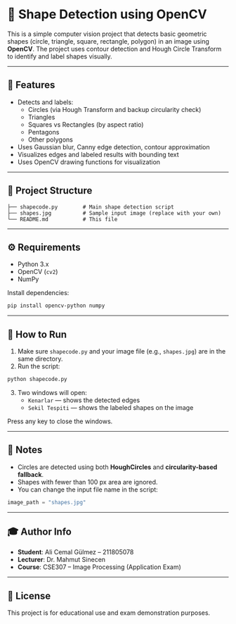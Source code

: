 # 🔷 Shape Detection using OpenCV

This is a simple computer vision project that detects basic geometric shapes (circle, triangle, square, rectangle, polygon) in an image using **OpenCV**. The project uses contour detection and Hough Circle Transform to identify and label shapes visually.

---

## 📌 Features

- Detects and labels:
  - Circles (via Hough Transform and backup circularity check)
  - Triangles
  - Squares vs Rectangles (by aspect ratio)
  - Pentagons
  - Other polygons
- Uses Gaussian blur, Canny edge detection, contour approximation
- Visualizes edges and labeled results with bounding text
- Uses OpenCV drawing functions for visualization

---

## 📂 Project Structure

```
├── shapecode.py        # Main shape detection script
├── shapes.jpg          # Sample input image (replace with your own)
└── README.md           # This file
```

---

## ⚙️ Requirements

- Python 3.x
- OpenCV (`cv2`)
- NumPy

Install dependencies:
```bash
pip install opencv-python numpy
```

---

## 🚀 How to Run

1. Make sure `shapecode.py` and your image file (e.g., `shapes.jpg`) are in the same directory.
2. Run the script:
```bash
python shapecode.py
```

3. Two windows will open:
   - `Kenarlar` — shows the detected edges
   - `Sekil Tespiti` — shows the labeled shapes on the image

Press any key to close the windows.

---

## 📸 Notes

- Circles are detected using both **HoughCircles** and **circularity-based fallback**.
- Shapes with fewer than 100 px area are ignored.
- You can change the input file name in the script:
```python
image_path = "shapes.jpg"
```

---

## 🎓 Author Info

- **Student**: Ali Cemal Gülmez – 211805078  
- **Lecturer**: Dr. Mahmut Sinecen  
- **Course**: CSE307 – Image Processing (Application Exam)

---

## 🪪 License

This project is for educational use and exam demonstration purposes.
